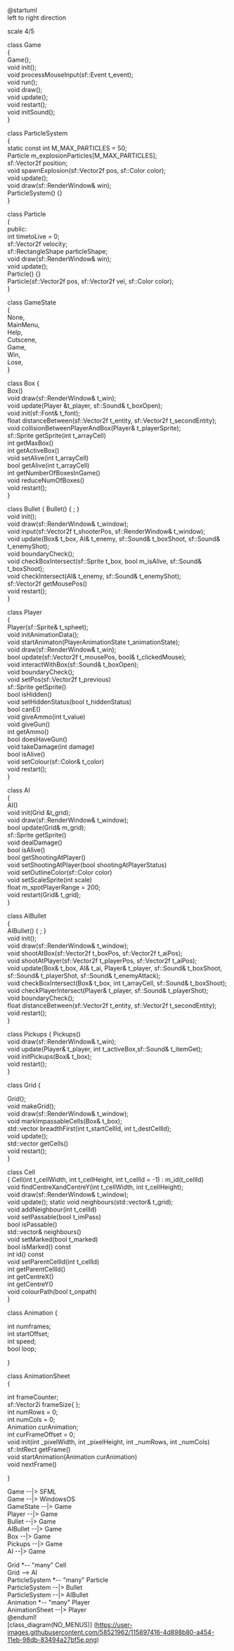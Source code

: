 @startuml  
left to right direction   

scale 4/5  

class Game  
{  
Game();  
void init();  
void processMouseInput(sf::Event t_event);  
void run();  
void draw();  
void update();  
void restart();  
void initSound();  
}  

class ParticleSystem  
{  
static const int M_MAX_PARTICLES = 50;  
Particle m_explosionParticles[M_MAX_PARTICLES];  
sf::Vector2f position;  
void spawnExplosion(sf::Vector2f pos, sf::Color color);  
void update();  
void draw(sf::RenderWindow& win);  
ParticleSystem() {}  
}

class Particle  
{  
public:  
int timetoLive = 0;  
sf::Vector2f velocity;  
sf::RectangleShape particleShape;  
void draw(sf::RenderWindow& win);  
void update();  
Particle() {}  
Particle(sf::Vector2f pos, sf::Vector2f vel, sf::Color color);  
}

class GameState  
{  
None,  
MainMenu,  
Help,  
Cutscene,  
Game,   
Win,  
Lose,  
}

class Box
{   
Box()   
void draw(sf::RenderWindow& t_win);  
void update(Player &t_player, sf::Sound& t_boxOpen);  
void init(sf::Font& t_font);  
float distanceBetween(sf::Vector2f t_entity, sf::Vector2f t_secondEntity);  
void collisionBetweenPlayerAndBox(Player& t_playerSprite);  
sf::Sprite getSprite(int t_arrayCell)  
int getMaxBox()  
int getActiveBox()  
void setAlive(int t_arrayCell)  
bool getAlive(int t_arrayCell)  
int getNumberOfBoxesInGame()  
void reduceNumOfBoxes()  
void restart();  
}

class Bullet
{
Bullet() { ; }  
void init();  
void draw(sf::RenderWindow& t_window);  
void input(sf::Vector2f t_shooterPos, sf::RenderWindow& t_window);  
void update(Box& t_box, AI& t_enemy, sf::Sound& t_boxShoot, sf::Sound& t_enemyShot);  
void boundaryCheck();  
void checkBoxIntersect(sf::Sprite t_box, bool m_isAlive, sf::Sound& t_boxShoot);  
void checkIntersect(AI& t_enemy, sf::Sound& t_enemyShot);  
sf::Vector2f getMousePos()   
void restart();  
}

class Player  
{  
Player(sf::Sprite& t_spheet);  
void initAnimationData();  
void startAnimaton(PlayerAnimationState t_animationState);  
void draw(sf::RenderWindow& t_win);  
bool update(sf::Vector2f t_mousePos, bool& t_clickedMouse);  
void interactWithBox(sf::Sound& t_boxOpen);  
void boundaryCheck();  
void setPos(sf::Vector2f t_previous)  
sf::Sprite getSprite()  
bool isHidden()  
void setHiddenStatus(bool t_hiddenStatus)  
bool canE()  
void giveAmmo(int t_value)  
void giveGun()  
int getAmmo()  
bool doesHaveGun()  
void takeDamage(int damage)  
bool isAlive()  
void setColour(sf::Color& t_color)  
void restart();  
}  

class AI  
{  
AI()  
void init(Grid &t_grid);  
void draw(sf::RenderWindow& t_window);  
bool update(Grid& m_grid);  
sf::Sprite getSprite()   
void dealDamage()  
bool isAlive()  
bool getShootingAtPlayer()  
void setShootingAtPlayer(bool shootingAtPlayerStatus)  
void setOutlineColor(sf::Color color)  
void setScaleSprite(int scale)  
float m_spotPlayerRange = 200;  
void restart(Grid& t_grid);  
}

class AIBullet  
{  
AIBullet() { ; }  
void init();  
void draw(sf::RenderWindow& t_window);	  
void shootAtBox(sf::Vector2f t_boxPos, sf::Vector2f t_aiPos);  
void shootAtPlayer(sf::Vector2f t_playerPos, sf::Vector2f t_aiPos);	  
void update(Box& t_box, AI& t_ai, Player& t_player, sf::Sound& t_boxShoot, sf::Sound& t_playerShot, sf::Sound& t_enemyAttack);	  
void checkBoxIntersect(Box& t_box, int t_arrayCell, sf::Sound& t_boxShoot);	  
void checkPlayerIntersect(Player& t_player, sf::Sound& t_playerShot);	  
void boundaryCheck();  
float distanceBetween(sf::Vector2f t_entity, sf::Vector2f t_secondEntity);  
void restart();  
}

class Pickups
{
Pickups()  
void draw(sf::RenderWindow& t_win);  
void update(Player& t_player, int t_activeBox,sf::Sound& t_itemGet);  
void initPickups(Box& t_box);  
void restart();  
}

class Grid
{

Grid();  
void makeGrid();  
void draw(sf::RenderWindow& t_window);  
void markImpassableCells(Box& t_box);  
std::vector<int> breadthFirst(int t_startCellId, int t_destCellId);  
void update();  
std::vector<Cell> getCells()  
void restart();  
}

class Cell  
{
Cell(int t_cellWidth, int t_cellHeight, int t_cellId = -1) : m_id(t_cellId)  
void findCentreXandCentreY(int t_cellWidth, int t_cellHeight);  
void draw(sf::RenderWindow& t_window);  
void update();
static void neighbours(std::vector<Cell>& t_grid);  
void addNeighbour(int t_cellId)  
void setPassable(bool t_imPass)  
bool isPassable()  
std::vector<int>& neighbours()  
void setMarked(bool t_marked)  
bool isMarked() const  
int id() const  
void setParentCellId(int t_cellId)  
int getParentCellId()  
int getCentreX()  
int getCentreY()  
void colourPath(bool t_onpath)	  
}

class Animation {  

int numframes;  
int startOffset;  
int speed;  
bool loop;  

}  

class AnimationSheet  
{  

int frameCounter;  
sf::Vector2i frameSize{  };  
int numRows = 0;  
int numCols = 0;  
Animation curAnimation;  
int curFrameOffset = 0;  
void init(int _pixelWidth, int _pixelHeight, int _numRows, int _numCols)  
sf::IntRect getFrame()  
void startAnimation(Animation curAnimation)  
void nextFrame()  

}

Game --|> SFML  
Game --|> WindowsOS  
GameState --|> Game  
Player --|> Game  
Bullet --|> Game  
AIBullet --|> Game  
Box --|> Game  
Pickups --|> Game  
AI --|> Game  

Grid *-- "many" Cell  
Grid --> AI  
ParticleSystem *-- "many" Particle  
ParticleSystem --|> Bullet  
ParticleSystem --|> AIBullet  
Animation *-- "many" Player  
AnimationSheet --|> Player  
@enduml!  
[class_diagram(NO_MENUS)] (https://user-images.githubusercontent.com/58521962/115897416-4d898b80-a454-11eb-98db-83494a27bf5e.png)

